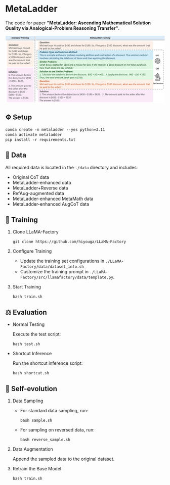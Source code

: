 # MetaLadder
The code for paper **"MetaLadder: Ascending Mathematical Solution Quality via Analogical-Problem Reasoning Transfer"**.

![method](arch.png)

## ⚙️ Setup

```
conda create -n metaladder --yes python=3.11
conda activate metaladder
pip install -r requirements.txt
```
## 📂 Data
All required data is located in the `./data` directory and includes:
- Original CoT data
- MetaLadder-enhanced data
- MetaLadder+Reverse data 
- RefAug-augmented data
- MetaLadder-enhanced MetaMath data
- MetaLadder-enhanced AugCoT data

## 🔨 Training
1. Clone LLaMA-Factory
    ```
    git clone https://github.com/hiyouga/LLaMA-Factory
    ``` 

2. Configure Training
    
    - Update the training set configurations in `./LLaMA-Factory/data/dataset_info.sh`
    - Customize the training prompt in `./LLaMA-Factory/src/llamafactory/data/template.py`.
  
3. Start Training
   ```
   bash train.sh
   ```


## ⚖️ Evaluation
- Normal Testing
  
  Execute the test script:
  ```
  bash test.sh
  ```
- Shortcut Inference
  
  Run the shortcut inference script:
  ```
  bash shortcut.sh
  ```
  
## 🔄 Self-evolution
1. Data Sampling
   - For standard data sampling, run:

     ```
     bash sample.sh
     ```
   - For sampling on reversed data, run:

     ```
     bash reverse_sample.sh
     ```
2. Data Augmentation

   Append the sampled data to the original dataset.
3. Retrain the Base Model

   ```
   bash train.sh
   ```
